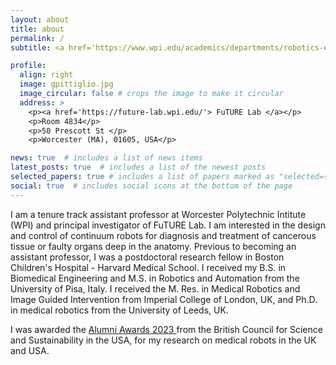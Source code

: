 ```yaml
---
layout: about
title: about
permalink: /
subtitle: <a href='https://www.wpi.edu/academics/departments/robotics-engineering'> Department of Robotics, Worcester Polytechnic Institute </a>. 50 Prescott St Worcester, MA 01605, USA.

profile:
  align: right
  image: gpittiglio.jpg
  image_circular: false # crops the image to make it circular
  address: >
    <p><a href='https://future-lab.wpi.edu/'> FuTURE Lab </a></p>
    <p>Room 4834</p>
    <p>50 Prescott St </p>
    <p>Worcester (MA), 01605, USA</p>

news: true  # includes a list of news items
latest_posts: true  # includes a list of the newest posts
selected_papers: true # includes a list of papers marked as "selected={true}"
social: true  # includes social icons at the bottom of the page
---
```

I am a tenure track assistant professor at Worcester Polytechnic Intitute (WPI) and principal investigator of FuTURE Lab. I am interested in the design and control of continuum robots for diagnosis and treatment of cancerous tissue or faulty organs deep in the anatomy.
Previous to becoming an assistant professor, I was a postdoctoral research fellow in Boston Children's Hospital - Harvard Medical School. I received my B.S. in Biomedical Engineering and M.S. in Robotics and Automation from the University of Pisa, Italy. I received the M. Res. in Medical Robotics and Image Guided Intervention from Imperial College of London, UK, and Ph.D. in medical robotics from the University of Leeds, UK. 

I was awarded the <a href='https://www.britishcouncil.us/studyuk/alumni-awards/2022-23-awardees'> Alumni Awards 2023 </a> from the British Council for Science and Sustainability in the USA, for my research on medical robots in the UK and USA.

